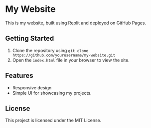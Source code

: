 # My Website

This is my website, built using Replit and deployed on GitHub Pages.

## Getting Started

1. Clone the repository using `git clone https://github.com/yourusername/my-website.git`
2. Open the `index.html` file in your browser to view the site.

## Features

- Responsive design
- Simple UI for showcasing my projects.

## License

This project is licensed under the MIT License.
